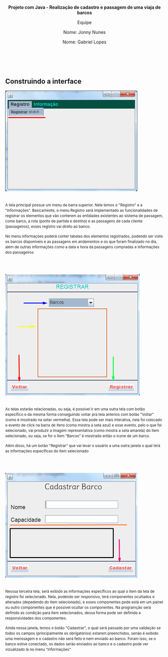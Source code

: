 <html>
  
  <header>
     
  <p><strong>Projeto com Java - Realização de cadastro e passagem de uma viaja de barcos</strong></p> 
  <p>Equipe
  <p>Nome: Jonny Nunes</p>
  <p>Nome: Gabriel Lopes</p>
  </p> <br></br>
  
  </header>
  
  <section>
  <h1>Construindo a interface</h1>
  <img widht="200px" src="https://github.com/JonnyNunes/canoa123/blob/main/src/main/java/esbam/canoa123/img/TelaPrincipal.png" alt="TelaPrincipal" /> <br></br>
  
  <p>
  <small>
  A tela principal possue um menu de barra superior. Nele temos o "Registro" e a "Informações". Basicamente, o menu Registro será implementado as funcionalidades de registrar   os elementos que vão conterem as entidades existentes ao sistema de passagem, como barco, a rota (ponto de partida e destino) e as passagens de cada cliente (passageiros),     esses registro vai direto ao banco. 
    
  <p>No menu informações poderá conter tabelas dos elementos registrados, podendo ser visto os barcos disponíveis e as passagens em andamentos e os que foram finalizado no    dia, além de outras informações como a data e hora da passagens compradas e informações dos passageiros</p>
  </small>
  </p> <br></br>
  
  <img widht="200px" src="https://github.com/JonnyNunes/canoa123/blob/main/src/main/java/esbam/canoa123/img/SegundaTela.png" alt="ResgistrarElementos" /> <br></br>
  <p>
  <small>
  As telas estarão relacionadas, ou seja, é possível ir em uma outra tela com botão específico e da mesma forma conseguindo voltar pra tela anterios com botão "Voltar"
  (como é mostrado na setar vermelha). Essa tela pode ser mais interativa, nela foi colocado o evento de click na barra de itens (como mostra a seta azul) e esse evento, pelo o que foi selecionado, vai produzir a imagem representativa (como mostra a seta amarela) do item selecionado, ou seja, se for o item "Barcos" é mostrado então o icone de um barco.
    
  <p>Além disso, há um botão "Registrar" que vai levar o usuário a uma outra janela o qual terá as informações específicas do item selecionado</p>
  </small>
  </p> <br></br>
  
  <img widht="200px" src="https://github.com/JonnyNunes/canoa123/blob/main/src/main/java/esbam/canoa123/img/Terceira%20Tela.png" alt="Cadastrando" /> <br></br>
  
  <p>
  <small>
   Nesssa terceira tela, será exibido as informações específicos ao qual o item da tela de registro foi selecionado. Nela, podendo ser responsivo, terá componentes ocultados e alterados (depedendo do item selecionado), e esses componentes pode está em um painel ou outro componentes que é possivel ocultar os componentes. Na programção será definido as condição para item selecionados, dessa forma pode ser definido a responsividades dos componentes. 
    
  <p>Ainda nessa janela, temos o botão "Cadastrar", o qual será passado por uma validação se todos os campos (principalmente os obrigatórios) estarem preenchidos, senão é exibido uma menssagem e o cadastro não será feito e nem enviado ao banco. Foram isso, se o banco estive conectado, os dados serão enviados ao banco e o cadastro pode ver vizualizado lá no menu "Informações"</p>
  </small>
  </p> <br></br>
  
  </section>
</html>
